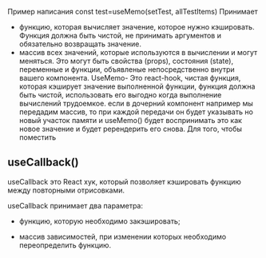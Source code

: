 Пример написания
const test=useMemo(setTest, allTestItems)
 Принимает
 - функцию, которая вычисляет значение, которое нужно кэшировать. Функция должна быть чистой, не принимать аргументов и обязательно возвращать значение.
- массив всех значений, которые используются в вычислении и могут меняться. Это могут быть свойства (props), состояния (state), переменные и функции, объявленые непосредственно внутри вашего компонента.
UseMemo- Это react-hook, чистая функция, которая кэширует значение выполненной функции, функция должна быть чистой, использовать его выгодно когда выполнение вычислений трудоемкое. если в дочерний компонент например мы передадим массив, то при каждой передачи он будет указывать но новый участок памяти и useMemo() будет воспринимать это как новое значение и будет ререндерить его снова. Для того, чтобы поместить

## useCallback()

useCallback это React хук, который позволяет кэшировать функцию между повторными отрисовками.

useCallback принимает два параметра:

- функцию, которую необходимо закэшировать;
    
- массив зависимостей, при изменении которых необходимо переопределить функцию.